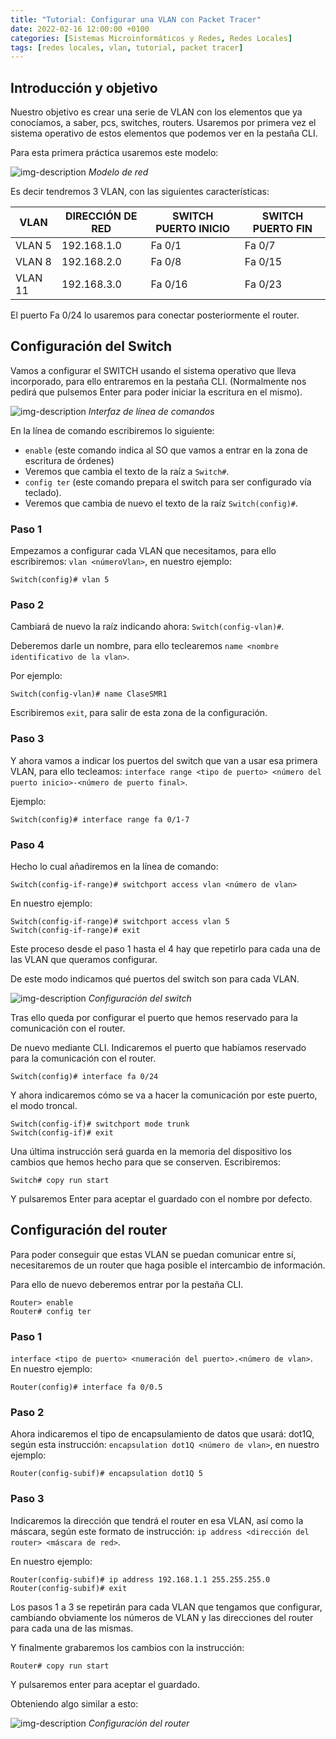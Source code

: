 ```yaml
---
title: "Tutorial: Configurar una VLAN con Packet Tracer" 
date: 2022-02-16 12:00:00 +0100
categories: [Sistemas Microinformáticos y Redes, Redes Locales]
tags: [redes locales, vlan, tutorial, packet tracer]
---
```


## Introducción y objetivo

Nuestro objetivo es crear una serie de VLAN con los elementos que ya conocíamos, a saber, pcs, switches, routers. Usaremos por primera vez el sistema operativo de estos elementos que podemos ver en la pestaña CLI.

Para esta primera práctica usaremos este modelo:

![img-description](/assets/img/tutorial-vlan-packet-tracer/modeloVlan.png)
_Modelo de red_

Es decir tendremos 3 VLAN, con las siguientes características:

| VLAN | DIRECCIÓN DE RED | SWITCH PUERTO INICIO | SWITCH PUERTO FIN |
|---|---|---|---|
| VLAN 5 | 192.168.1.0 | Fa 0/1 | Fa 0/7 |
| VLAN 8 | 192.168.2.0 | Fa 0/8 | Fa 0/15 |
| VLAN 11 | 192.168.3.0 | Fa 0/16 | Fa 0/23 |

El puerto Fa 0/24 lo usaremos para conectar posteriormente el router.

## Configuración del Switch

Vamos a configurar el SWITCH usando el sistema operativo que lleva incorporado, para ello entraremos en la pestaña CLI. (Normalmente nos pedirá que pulsemos Enter para poder iniciar la escritura en el mismo).

![img-description](/assets/img/tutorial-vlan-packet-tracer/consolaSwitch.png)
_Interfaz de línea de comandos_

En la línea de comando escribiremos lo siguiente:

- `enable` (este comando indica al SO que vamos a entrar en la zona de escritura de órdenes)
- Veremos que cambia el texto de la raíz a `Switch#`.
- `config ter` (este comando prepara el switch para ser configurado vía teclado).
- Veremos que cambia de nuevo el texto de la raíz `Switch(config)#`.

### Paso 1

Empezamos a configurar cada VLAN que necesitamos, para ello escribiremos: `vlan <númeroVlan>`, en nuestro ejemplo:

```console
Switch(config)# vlan 5
```

### Paso 2

Cambiará de nuevo la raíz indicando ahora: `Switch(config-vlan)#`.

Deberemos darle un nombre, para ello teclearemos `name <nombre identificativo de la vlan>`.

Por ejemplo:

```console
Switch(config-vlan)# name ClaseSMR1
```

Escribiremos `exit`, para salir de esta zona de la configuración.

### Paso 3

Y ahora vamos a indicar los puertos del switch que van a usar esa primera VLAN, para ello tecleamos: `interface range <tipo de puerto> <número del puerto inicio>-<número de puerto final>`.

Ejemplo: 

```console
Switch(config)# interface range fa 0/1-7
```

### Paso 4

Hecho lo cual añadiremos en la línea de comando:

```console
Switch(config-if-range)# switchport access vlan <número de vlan>
```


En nuestro ejemplo:

```console
Switch(config-if-range)# switchport access vlan 5
Switch(config-if-range)# exit
```

Este proceso desde el paso 1 hasta el 4 hay que repetirlo para cada una de las VLAN que queramos configurar. 

De este modo indicamos qué puertos del switch son para cada VLAN.


![img-description](/assets/img/tutorial-vlan-packet-tracer/configuracionSwitch.png)
_Configuración del switch_

Tras ello queda por configurar el puerto que hemos reservado para la comunicación con el router.

De nuevo mediante CLI. Indicaremos el puerto que habíamos reservado para la comunicación con el router.

```console
Switch(config)# interface fa 0/24
```

Y ahora indicaremos cómo se va a hacer la comunicación por este puerto, el modo troncal.

```console
Switch(config-if)# switchport mode trunk
Switch(config-if)# exit
```

Una última instrucción será guarda en la memoria del dispositivo los cambios que hemos hecho para que se conserven. Escribiremos:

```console
Switch# copy run start
```

Y pulsaremos Enter para aceptar el guardado con el nombre por defecto.

## Configuración del router

Para poder conseguir que estas VLAN se puedan comunicar entre sí, necesitaremos de un router que haga posible el intercambio de información.

Para ello de nuevo deberemos entrar por la pestaña CLI.

```console
Router> enable
Router# config ter
```

### Paso 1

`interface <tipo de puerto> <numeración del puerto>.<número de vlan>`. En nuestro ejemplo: 

```console
Router(config)# interface fa 0/0.5
```

### Paso 2

Ahora indicaremos el tipo de encapsulamiento de datos que usará: dot1Q, según esta instrucción:
`encapsulation dot1Q <número de vlan>`, en nuestro ejemplo:

```console
Router(config-subif)# encapsulation dot1Q 5
```

### Paso 3

Indicaremos la dirección que tendrá el router en esa VLAN, así como la máscara, según este formato de instrucción: `ip address <dirección del router> <máscara de red>`.

En nuestro ejemplo:

```console
Router(config-subif)# ip address 192.168.1.1 255.255.255.0
Router(config-subif)# exit
```

Los pasos 1 a 3 se repetirán para cada VLAN que tengamos que configurar, cambiando obviamente los números de VLAN y las direcciones del router para cada una de las mismas.

Y finalmente grabaremos los cambios con la instrucción: 

```console
Router# copy run start
``` 

Y pulsaremos enter para aceptar el guardado. 

Obteniendo algo similar a esto:

![img-description](/assets/img/tutorial-vlan-packet-tracer/configuracionRouter.png)
_Configuración del router_